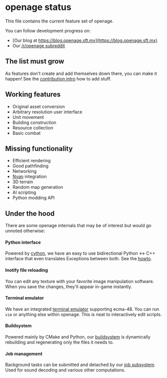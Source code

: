 openage status
==============

This file contains the current feature set of openage.

You can follow development progress on:
* [Our blog at https://blog.openage.sft.mx](https://blog.openage.sft.mx)
* Our [/r/openage subreddit](https://reddit.com/r/openage)


The list must grow
------------------

As features don't create and add themselves down there,
you can make it happen! See the [contribution intro](/doc/contributing.md) how to add stuff.


Working features
----------------

* Original asset conversion
* Arbitrary resolution user interface
* Unit movement
* Building construction
* Resource collection
* Basic combat


Missing functionality
---------------------

* Efficient rendering
* Good pathfinding
* Networking
* [Nyan](https://github.com/SFTtech/nyan) integration
* 3D terrain
* Random map generation
* AI scripting
* Python modding API


Under the hood
--------------

There are some openage internals that may be of interest
but would go unnoted otherwise:

#### Python interface

Powered by [cython](http://cython.org/), we have an easy to use bidirectional
Python <-> C++ interface that even translates Exceptions between both.
See the [howto](/doc/code/pyinterface.md).


#### Inotify file reloading

You can edit any texture with your favorite image manipulation software.
When you save the changes, they'll appear in-game instantly.


#### Terminal emulator

We have an integrated [terminal emulator](/libopenage/console) supporting ecma-48.
You can run `vim` or anything else within openage.
This is neat to interactively edit scripts.


#### Buildsystem

Powered mainly by CMake and Python, our [buildsystem](/buildsystem) is dynamically
rebuilding and regenerating only the files it needs to.


#### Job management

Background tasks can be submitted and detached by our [job subsystem](/libopenage/job).
Used for sound decoding and various other computations.
